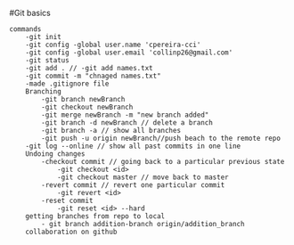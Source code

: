 #Git basics
    
    commands
        -git init
        -git config -global user.name 'cpereira-cci'
        -git config -global user.email 'collinp26@gmail.com'
        -git status
        -git add . // -git add names.txt
        -git commit -m "chnaged names.txt"
        -made .gitignore file
        Branching
            -git branch newBranch
            -git checkout newBranch
            -git merge newBranch -m "new branch added"
            -git branch -d newBranch // delete a branch
            -git branch -a // show all branches
            -git push -u origin newBranch//push beach to the remote repo
        -git log --online // show all past commits in one line
        Undoing changes
            -checkout commit // going back to a particular previous state
                -git checkout <id>
                -git checkout master // move back to master
            -revert commit // revert one particular commit
                -git revert <id>
            -reset commit
                -git reset <id> --hard
        getting branches from repo to local
            - git branch addition-branch origin/addition_branch
        collaboration on github
        